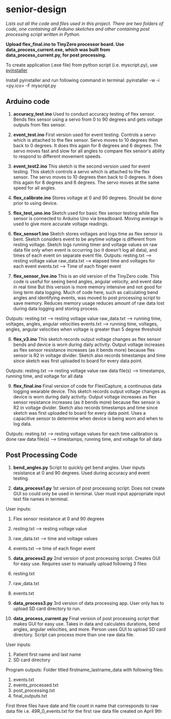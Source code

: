 # senior-design
*Lists out all the code and files used in this project.*
*There are two folders of code, one containing all Arduino sketches and other containing post processing script written in Python.*

**Upload flex_final.ino to TinyZero processor board. Use data_process_current.exe, which was built from data_process_current.py, for post processing.**

To create application (.exe file) from python script (i.e. myscript.py), use [pyinstaller](https://pyinstaller.readthedocs.io/en/stable/) 

Install pyinstaller and run following command in terminal:
pyinstaller -w -i <py.ico> -F myscript.py

## Arduino code

1. **accuracy_test.ino** 
Used to conduct accuracy testing of flex sensor. Bends flex sensor using a servo from 0 to 90 degrees and gets voltage outputs from flex sensor.

2. **event_test.ino**
First version used for event testing. Controls a servo which is attached to the flex sensor. Servo moves to 10 degrees then back to 0 degrees. It does this again for 8 degrees and 6 degrees. The servo moves fast and slow for all angles to compare flex sensor's ability to respond to different movement speeds.

3. **event_test2.ino**
This sketch is the second version used for event testing. This sketch controls a servo which is attached to the flex sensor. The servo moves to 10 degrees then back to 0 degrees. It does this again for 8 degrees and 6 degrees. The servo moves at the same speed for all angles.

4. **flex_calibrate.ino**
Stores voltage at 0 and 90 degrees. Should be done prior to using device.

5. **flex_test_uno.ino**
Sketch used for basic flex sensor testing while flex sensor is connected to Arduino Uno via breadboard. Moving average is used to give more accurate voltage readings.

6. **flex_sensor1.ino**
Sketch stores voltages and logs time as flex sensor is bent. Sketch considers event to be anytime voltage is different from resting voltage. Sketch logs running timer and voltage values on raw data file only when event is occurring (so it doesn't log all data), and times of each event on separate event file.
Outputs: resting.txt --> resting voltage value
         raw_data.txt --> elapsed time and voltages for each event
         events.txt --> Time of each finger event
         
7. **flex_sensor_live.ino**
This is an old version of the TinyZero code. This code is useful for seeing bend angles, angular velocity, and event data in real time
But this version is more memory intensive and not good for long term data logging. Much of code here, such as calculating bend angles and identifying events, was moved to post processing script to save memory. Reduces memory usage reduces amount of raw data lost during data logging and storing process.

Outputs: resting.txt --> resting voltage value
         raw_data.txt --> running time, voltages, angles, angular velocities
         events.txt --> running time, voltages, angles, angular velocities when voltage is greater than 5 degree threshold
         
8. **flex_v3.ino**
This sketch records output voltage changes as flex sensor bends and device is worn during daily activity. Output voltage increases as flex sensor resistance increases (as it bends more) because flex sensor is R2 in voltage divider. Sketch also records timestamps and time since sketch was first uploaded to board for every data point.

Outputs: resting.txt --> resting voltage value
         raw data file(s) --> timestamps, running time, and voltage for all data
         
9. **flex_final.ino**
Final version of code for FlexiCapture, a continuous data logging wearable device. This sketch records output voltage changes as device is worn during daily activity. Output voltage increases as flex sensor resistance increases (as it bends more) because flex sensor is R2 in voltage divider. Sketch also records timestamps and time since sketch was first uploaded to board for every data point. Uses a capacitive sensor to determine when device is being worn and when to log data.

Outputs: resting.txt --> resting voltage values for each time calibration is done
         raw data file(s) --> timestamps, running time, and voltage for all data

## Post Processing Code

1. **bend_angles.py**
Script to quickly get bend angles. User inputs resistance at 0 and 90 degrees. Used during accuracy and event testing.

2. **data_process1.py**
1st version of post processing script. Does not create GUI so could only be used in terminal. User must input appropriate input text file names in terminal.

User inputs:
1. Flex sensor resistance at 0 and 90 degrees
2. resting.txt --> resting voltage value
3. raw_data.txt --> time and voltage values
4. events.txt --> time of each finger event

3. **data_process2.py**
2nd version of post processing script. Creates GUI for easy use. Requires user to manually upload following 3 files:
1. resting.txt
2. raw_data.txt
3. events.txt

4. **data_process3.py**
3rd version of data processing app. User only has to upload SD card directory to run.

5. **data_process_current.py**
Final version of post processing script that makes GUI for easy use. Takes in data and calculates durations, bend angles, angular velocities, and more. Person uses GUI to upload SD card directory. Script can process more than one raw data file. 

User inputs:

1. Patient first name and last name
2. SD card directory

Program outputs:
Folder titled firstname_lastname_data with following files:
1. events.txt
2. events_processed.txt
3. post_processing.txt
4. final_outputs.txt

First three files have date and file count in name that corresponds to raw data file
i.e. 49R_0_events.txt for the first raw data file created on April 9th











